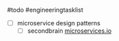 #todo #engineeringtasklist 

- [ ] microservice design patterns
    - [ ] secondbrain [microservices.io](http://microservices.io)